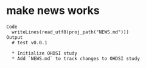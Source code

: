# make news works

    Code
      writeLines(read_utf8(proj_path("NEWS.md")))
    Output
      # test v0.0.1
      
      * Initialize OHDSI study
      * Add `NEWS.md` to track changes to OHDSI study

